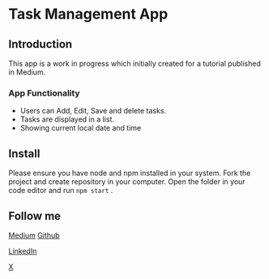 # Task Management App

## Introduction

This app is a work in progress which initially created for a tutorial published in Medium.

### App Functionality

- Users can Add, Edit, Save and delete tasks.
- Tasks are displayed in a list.
- Showing current local date and time

## Install

Please ensure you have node and npm installed in your system. Fork the project and create repository in your computer. Open the folder in your code editor and run `npm start` .

## Follow me

[Medium](https://medium.com/@SevdaSevinu)
[Github](https://github.com/Sevicode)

[LinkedIn](https://www.linkedin.com/in/sevda-amini-phd-ab770743/)

[X](https://medium.com/r/?url=https%3A%2F%2Fx.com%2FSevdaSevinu)
